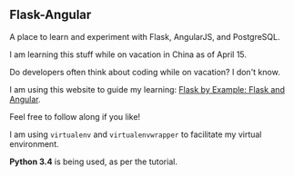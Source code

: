 ## Flask-Angular

A place to learn and experiment with Flask, AngularJS, and PostgreSQL.

I am learning this stuff while on vacation in China as of April 15. 

Do developers often think about coding while on vacation? I don't know.

I am using this website to guide my learning: [Flask by Example: Flask and Angular](https://realpython.com/blog/python/flask-by-example-integrating-flask-and-angularjs/).

Feel free to follow along if you like!

I am using `virtualenv` and `virtualenvwrapper` to facilitate my virtual environment.

**Python 3.4** is being used, as per the tutorial.